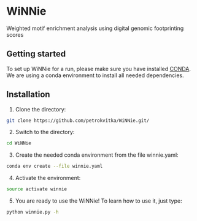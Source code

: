 # WiNNie
Weighted motif enrichment analysis using digital genomic footprinting scores

## Getting started
To set up WiNNie for a run, please make sure you have installed [CONDA](https://github.com/conda/conda). We are using a conda environment to install all needed dependencies.

Installation
-------------
1. Clone the directory:
```bash
git clone https://github.com/petrokvitka/WiNNie.git/
```
2. Switch to the directory:
```bash
cd WiNNie
```
3. Create the needed conda environment from the file winnie.yaml:
```bash
conda env create --file winnie.yaml
```
4. Activate the environment:
```bash
source activate winnie
```
5. You are ready to use the WiNNie! To learn how to use it, just type: 
```bash
python winnie.py -h
```

